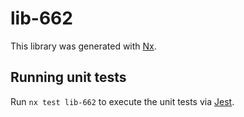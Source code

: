 # lib-662

This library was generated with [Nx](https://nx.dev).

## Running unit tests

Run `nx test lib-662` to execute the unit tests via [Jest](https://jestjs.io).

